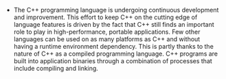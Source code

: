 - The C++ programming language is undergoing continuous development and improvement. This effort to keep C++ on the cutting edge of language features is driven by the fact that C++ still finds an important role to play in high-performance, portable applications. Few other languages can be used on as many platforms as C++ and without having a runtime environment dependency. This is partly thanks to the nature of C++ as a compiled programming language. C++ programs are built into application binaries through a combination of processes that include compiling and linking.